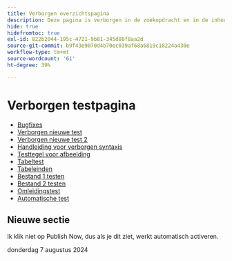 ```yaml
---
title: Verborgen overzichtspagina
description: Deze pagina is verborgen in de zoekopdracht en in de inhoudsopgave
hide: true
hidefromtoc: true
exl-id: 822b2044-195c-4721-9b81-345d88f8aa2d
source-git-commit: b9f43e9070d4b70ec039af68a6819c18224a430e
workflow-type: tm+mt
source-wordcount: '61'
ht-degree: 39%

---
```


# Verborgen testpagina

+ [Bugfixes](hidden/bug-fixes.md)
+ [Verborgen nieuwe test](hidden-new-test.md)
+ [Verborgen nieuwe test 2](hidden-new-test-2.md)
+ [Handleiding voor verborgen syntaxis](hidden/syntax-style-guide.md)
+ [Testtegel voor afbeelding](hidden/test-page.md)
+ [Tabeltest](hidden/tables.md)
+ [Tabeleinden](hidden/table-breaks.md)
+ [Bestand 1 testen](hidden/note-test.md)
+ [Bestand 2 testen](hidden-test.md)
+ [Omleidingstest](hidden/test-redirection.md)
+ [Automatische test](hidden/autoactivate.md)

## Nieuwe sectie

Ik klik niet op Publish Now, dus als je dit ziet, werkt automatisch activeren.

donderdag 7 augustus 2024
